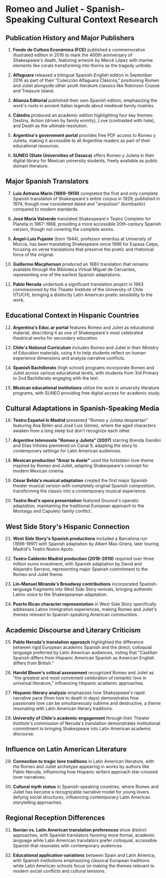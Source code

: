 # Romeo and Juliet - Spanish-Speaking Cultural Context Research

## Publication History and Major Publishers

1. **Fondo de Cultura Económica (FCE)** published a commemorative illustrated edition in 2016 to mark the 400th anniversary of Shakespeare's death, featuring artwork by Mercè López with marine elements like corals transforming into thorns as the tragedy unfolds.

2. **Alfaguara** released a bilingual Spanish-English edition in September 2016 as part of their "Colección Alfaguara Clásicos," positioning Romeo and Juliet alongside other youth literature classics like Robinson Crusoe and Treasure Island.

3. **Alianza Editorial** published their own Spanish edition, emphasizing the work's roots in ancient Italian legends about medieval family rivalries.

4. **Cátedra** produced an academic edition highlighting four key themes: Destiny, Action (driven by family enmity), Love (contrasted with hate), and Death as the ultimate resolution.

5. **Argentina's government portal** provides free PDF access to Romeo y Julieta, making it accessible to all Argentine readers as part of their educational resources.

6. **SUNEO (State Universities of Oaxaca)** offers Romeo y Julieta in their digital library for Mexican university students, freely available as public domain literature.

## Major Spanish Translators

7. **Luis Astrana Marín (1889-1959)** completed the first and only complete Spanish translation of Shakespeare's entire corpus in 1929, published in 1974, though now considered dated and "ampuloso" (bombastic) compared to modern standards.

8. **José María Valverde** translated Shakespeare's Teatro Completo for Planeta in 1967-1968, providing a more accessible 20th-century Spanish version, though not covering the complete works.

9. **Ángel-Luis Pujante** (born 1944), professor emeritus at University of Murcia, has been translating Shakespeare since 1986 for Espasa Calpe, focusing on verse translations that preserve the poetic and rhetorical force of the original.

10. **Guillermo Macpherson** produced an 1880 translation that remains available through the Biblioteca Virtual Miguel de Cervantes, representing one of the earliest Spanish adaptations.

11. **Pablo Neruda** undertook a significant translation project in 1963 commissioned by the Theater Institute of the University of Chile (ITUCH), bringing a distinctly Latin American poetic sensibility to the work.

## Educational Context in Hispanic Countries

12. **Argentina's Educ.ar portal** features Romeo and Juliet as educational material, describing it as one of Shakespeare's most celebrated theatrical works for secondary education.

13. **Chile's National Curriculum** includes Romeo and Juliet in their Ministry of Education materials, using it to help students reflect on human experience dimensions and analyze narrative conflicts.

14. **Spanish Bachillerato** (high school) programs incorporate Romeo and Juliet across various educational levels, with students from 3rd Primary to 2nd Bachillerato engaging with the text.

15. **Mexican educational institutions** utilize the work in university literature programs, with SUNEO providing free digital access for academic study.

## Cultural Adaptations in Spanish-Speaking Media

16. **Teatro Español in Madrid** presented "Romeo y Julieta despiertan" featuring Ana Belén and José Luis Gómez, where the aged characters awaken from a long sleep but don't recognize each other.

17. **Argentine telenovela "Romeo y Julieta" (2007)** starring Brenda Gandini and Elías Viñoles premiered on Canal 9, adapting the story to contemporary settings for Latin American audiences.

18. **Mexican production "Amar te duele"** used the forbidden love theme inspired by Romeo and Juliet, adapting Shakespeare's concept for modern Mexican cinema.

19. **César Belda's musical adaptation** created the first major Spanish theater musical version with completely original Spanish composition, transforming the classic into a contemporary musical experience.

20. **Teatro Real's opera presentation** featured Gounod's operatic adaptation, maintaining the traditional European approach to the Montaigu and Capuleto family conflict.

## West Side Story's Hispanic Connection

21. **West Side Story's Spanish productions** included a Barcelona run (1996-1997) with Spanish adaptation by Albert Mas-Griera, later touring Madrid's Teatro Nuevo Apolo.

22. **Teatro Calderón Madrid production (2018-2019)** required over three million euros investment, with Spanish adaptation by David and Alejandro Serrano, representing major Spanish commitment to the Romeo and Juliet theme.

23. **Lin-Manuel Miranda's Broadway contributions** incorporated Spanish-language fragments into West Side Story revivals, bringing authentic Latino voice to the Shakespearean adaptation.

24. **Puerto Rican character representation** in West Side Story specifically addresses Latino immigration experiences, making Romeo and Juliet's themes relevant to Spanish-speaking American communities.

## Academic Discourse and Literary Criticism

25. **Pablo Neruda's translation approach** highlighted the difference between rigid European academic Spanish and the direct, colloquial language preferred by Latin American audiences, noting that "Castilian Spanish differs from Hispanic American Spanish as American English differs from British."

26. **Harold Bloom's critical assessment** recognized Romeo and Juliet as "the greatest and most convenient celebration of romantic love in universal literature," influencing Hispanic academic approaches.

27. **Hispanic literary analysis** emphasizes how Shakespeare's rapid narrative pace (from love to death in days) demonstrates how passionate love can be simultaneously sublime and destructive, a theme resonating with Latin American literary traditions.

28. **University of Chile's academic engagement** through their Theater Institute's commission of Neruda's translation demonstrates institutional commitment to bringing Shakespeare into Latin American academic discourse.

## Influence on Latin American Literature

29. **Connection to tragic love traditions** in Latin American literature, with the Romeo and Juliet archetype appearing in works by authors like Pablo Neruda, influencing how Hispanic writers approach star-crossed lover narratives.

30. **Cultural myth status** in Spanish-speaking countries, where Romeo and Juliet has become a recognizable narrative model for young lovers defying social structures, influencing contemporary Latin American storytelling approaches.

## Regional Reception Differences

31. **Iberian vs. Latin American translation preferences** show distinct approaches, with Spanish translators favoring more formal, academic language while Latin American translators prefer colloquial, accessible Spanish that resonates with contemporary audiences.

32. **Educational application variations** between Spain and Latin America, with Spanish institutions emphasizing classical European traditions while Latin American schools focus on making the themes relevant to modern social conflicts and cultural tensions.